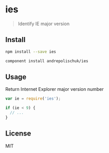 # ies

  > Identify IE major version

## Install

```sh
npm install --save ies
```

```sh
component install andrepolischuk/ies
```

## Usage

  Return Internet Explorer major version number

```js
var ie = require('ies');

if (ie < 9) {
  // ...
}
```

## License

  MIT

